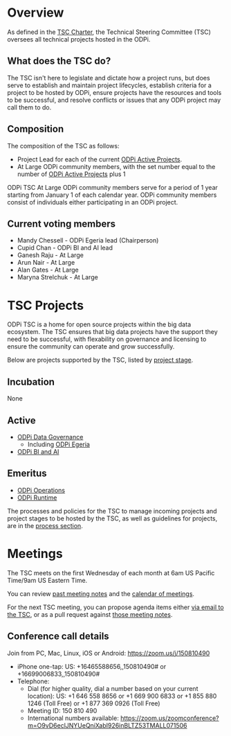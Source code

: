# Overview

As defined in the [TSC Charter](https://www.odpi.org/odpi-tsc-charter-2), the Technical Steering Committee (TSC) oversees all technical projects hosted in the ODPi.

## What does the TSC do?

The TSC isn't here to legislate and dictate how a project runs, but does serve to establish and maintain project lifecycles, establish criteria for a project to be hosted by ODPi, ensure projects have the resources and tools to be successful, and resolve conflicts or issues that any ODPi project may call them to do.

## Composition

The composition of the TSC as follows:

- Project Lead for each of the current [ODPi Active Projects](#active-projects).
- At Large ODPi community members, with the set number equal to the number of [ODPi Active Projects](#active-projects) plus 1

ODPi TSC At Large ODPi community members serve for a period of 1 year starting from January 1 of each calendar year. ODPi community members consist of individuals either participating in an ODPi project.

## Current voting members

* Mandy Chessell - ODPi Egeria lead (Chairperson)
* Cupid Chan - ODPi BI and AI lead
* Ganesh Raju - At Large
* Arun Nair - At Large
* Alan Gates - At Large
* Maryna Strelchuk - At Large

# TSC Projects

ODPi TSC is a home for open source projects within the big data ecosystem. The TSC ensures that big data projects have the support they need to be successful, with flexability on governance and licensing to ensure the community can operate and grow successfully.

Below are projects supported by the TSC, listed by [project stage](process/project_stages.md).

## Incubation

None

## Active

* [ODPi Data Governance](https://github.com/odpi/data-governance)
  * Including [ODPi Egeria](https://github.com/odpi/egeria)
* [ODPi BI and AI](https://github.com/odpi/sig-reports/wiki/BI-and-AI-SIG)

## Emeritus

* [ODPi Operations](https://github.com/odpi/specs/wiki/meetings/OperationsPMC)
* [ODPi Runtime](https://github.com/odpi/specs/wiki/meetings/RuntimePMC)

The processes and policies for the TSC to manage incoming projects and project stages to be hosted by the TSC, as well as guidelines for projects, are in the [process section](process).

# Meetings

The TSC meets on the first Wednesday of each month at 6am US Pacific Time/9am US Eastern Time. 

You can review [past meeting notes](meetings/) and the [calendar of meetings](https://lists.odpi.org/calendar).

For the next TSC meeting, you can propose agenda items either [via email to the TSC](mailto:odpi-tsc@lists.odpi.org), or as a pull request against [those meeting notes](meetings/).

## Conference call details

Join from PC, Mac, Linux, iOS or Android: https://zoom.us/j/150810490

* iPhone one-tap: US: +16465588656,,150810490#  or +16699006833,,150810490#
* Telephone:
   * Dial (for higher quality, dial a number based on your current location):
        US: +1 646 558 8656  or +1 669 900 6833  or +1 855 880 1246 (Toll Free) or +1 877 369 0926 (Toll Free)
   * Meeting ID: 150 810 490
   * International numbers available: https://zoom.us/zoomconference?m=O9vD6eclJNYUeQniXabI926inBLTZ53TMALL071506
